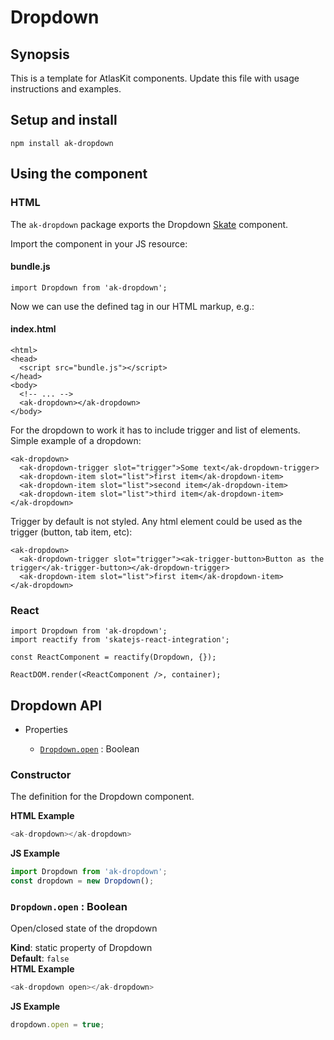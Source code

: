 # Dropdown

## Synopsis

This is a template for AtlasKit components. Update this file with usage instructions and examples.

## Setup and install

```
npm install ak-dropdown
```

## Using the component

### HTML

The `ak-dropdown` package exports the Dropdown [Skate](https://github.com/skatejs/skatejs) component.

Import the component in your JS resource:
 
#### bundle.js

```
import Dropdown from 'ak-dropdown';
```

Now we can use the defined tag in our HTML markup, e.g.:

#### index.html

```
<html>
<head>
  <script src="bundle.js"></script>
</head>
<body>
  <!-- ... -->
  <ak-dropdown></ak-dropdown>
</body>
```

For the dropdown to work it has to include trigger and list of elements. Simple example of a dropdown:

```
<ak-dropdown>
  <ak-dropdown-trigger slot="trigger">Some text</ak-dropdown-trigger>
  <ak-dropdown-item slot="list">first item</ak-dropdown-item>
  <ak-dropdown-item slot="list">second item</ak-dropdown-item>
  <ak-dropdown-item slot="list">third item</ak-dropdown-item>
</ak-dropdown>
```

Trigger by default is not styled. Any html element could be used as the trigger (button, tab item, etc):

```
<ak-dropdown>
  <ak-dropdown-trigger slot="trigger"><ak-trigger-button>Button as the trigger</ak-trigger-button></ak-dropdown-trigger>
  <ak-dropdown-item slot="list">first item</ak-dropdown-item>
</ak-dropdown>
```

### React

```
import Dropdown from 'ak-dropdown';
import reactify from 'skatejs-react-integration';

const ReactComponent = reactify(Dropdown, {});

ReactDOM.render(<ReactComponent />, container);
```
## Dropdown API
* Properties

    *  [`Dropdown.open`](#Dropdown.open) : Boolean

### Constructor
The definition for the Dropdown component.

**HTML Example**
```js
<ak-dropdown></ak-dropdown>
```
**JS Example**
```js
import Dropdown from 'ak-dropdown';
const dropdown = new Dropdown();
```
### `Dropdown.open` : Boolean
Open/closed state of the dropdown

**Kind**: static property of Dropdown  
**Default**: `false`  
**HTML Example**
```js
<ak-dropdown open></ak-dropdown>
```
**JS Example**
```js
dropdown.open = true;
```
